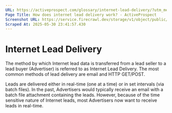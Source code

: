 ```yaml
---
URL: https://activeprospect.com/glossary/internet-lead-delivery/?utm_medium=Email&utm_source=Website&utm_campaign=AP-Email-InsideCBM-Nov
Page Title: How does internet lead delivery work? - ActiveProspect
Screenshot URL: https://service.firecrawl.dev/storage/v1/object/public/media/screenshot-73449f36-a6ee-4ca2-b053-5d77e6c399d9.png
Scraped At: 2025-05-30 23:41:57.430
---
```

# Internet Lead Delivery

The method by which Internet lead data is transferred from a lead seller to a lead buyer (Advertiser) is referred to as Internet Lead Delivery. The most common methods of lead delivery are email and HTTP GET/POST.

Leads are delivered either in real-time (one at a time) or in set intervals (via batch files). In the past, Advertisers would typically receive an email with a batch file attachment containing the leads. However, because of the time sensitive nature of Internet leads, most Advertisers now want to receive leads in real-time.


